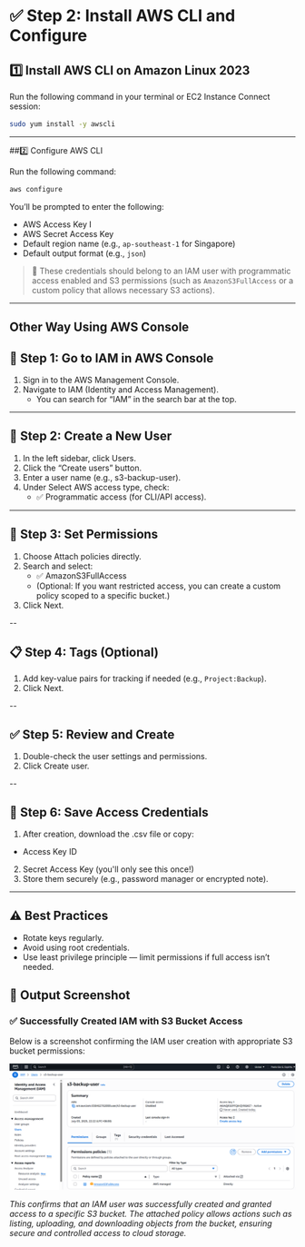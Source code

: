 # ✅ Step 2: Install AWS CLI and Configure

## 1️⃣ Install AWS CLI on Amazon Linux 2023

Run the following command in your terminal or EC2 Instance Connect session:

```bash
sudo yum install -y awscli
```

---

##2️⃣ Configure AWS CLI

Run the following command:

```bash
aws configure
```

You’ll be prompted to enter the following:
- AWS Access Key I
- AWS Secret Access Key
- Default region name (e.g., `ap-southeast-1` for Singapore)
- Default output format (e.g., `json`)

> 📌 These credentials should belong to an IAM user with programmatic access enabled and S3 permissions (such as `AmazonS3FullAccess` or a custom policy that allows necessary S3 actions).

---

## Other Way Using AWS Console

## 🔐 Step 1: Go to IAM in AWS Console
1. Sign in to the AWS Management Console.
2. Navigate to IAM (Identity and Access Management).
   - You can search for “IAM” in the search bar at the top.

---

## 👤 Step 2: Create a New User
1. In the left sidebar, click Users.
2. Click the “Create users” button.
3. Enter a user name (e.g., s3-backup-user).
4. Under Select AWS access type, check:
   - ✅ Programmatic access (for CLI/API access).
  
---

## 🔐 Step 3: Set Permissions
1. Choose Attach policies directly.
2. Search and select:
   - ✅ AmazonS3FullAccess
   - (Optional: If you want restricted access, you can create a custom policy scoped to a specific bucket.)
3. Click Next.

-- 

## 📋 Step 4: Tags (Optional)
1. Add key-value pairs for tracking if needed (e.g., `Project:Backup`).
2. Click Next.

--

## ✅ Step 5: Review and Create
1. Double-check the user settings and permissions.
2. Click Create user.

--

## 🔑 Step 6: Save Access Credentials
1. After creation, download the .csv file or copy:
  - Access Key ID
2. Secret Access Key (you'll only see this once!)
3. Store them securely (e.g., password manager or encrypted note).

---

## ⚠️ Best Practices
- Rotate keys regularly.
- Avoid using root credentials.
- Use least privilege principle — limit permissions if full access isn’t needed.


## 📸 Output Screenshot

### ✅ Successfully Created IAM with S3 Bucket Access

Below is a screenshot confirming the IAM user creation with appropriate S3 bucket permissions:

![IAM and S3 Access Screenshot](images/IAM-User-For-S3-Backup.png)

*This confirms that an IAM user was successfully created and granted access to a specific S3 bucket. The attached policy allows actions such as listing, uploading, and downloading objects from the bucket, ensuring secure and controlled access to cloud storage.*

